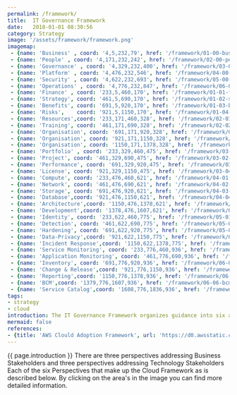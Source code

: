 ```yaml
---
permalink: /framework/
title:  IT Governance Framework
date:   2018-01-01 08:30:56
category: Strategy
image: '/assets/framework/framework.png'
imagemap:
 - {name: 'Business' , coord: '4,5,232,79', href: '/framework/01-00-business' }
 - {name: 'People' , coord: '4,171,232,242', href: '/framework/02-00-people' }
 - {name: 'Governance' , coord: '4,329,232,400', href: '/framework/03-00-governance' }
 - {name: 'Platform' , coord: '4,476,232,546', href: '/framework/04-00-platform' }
 - {name: 'Security' , coord: '4,622,232,693', href: '/framework/05-00-security' }
 - {name: 'Operations' , coord: '4,776,232,847', href: '/framework/06-00-operations' }
 - {name: 'Finance' , coord: '233,5,460,170', href: '/framework/01-01-finance' }
 - {name: 'Strategy', coord: '461,5,690,170', href: '/framework/01-02-strategy'}
 - {name: 'Benefits', coord: '691,5,920,170', href: '/framework/01-03-benefit'}
 - {name: 'Risks',    coord: '921,5,1150,170', href: '/framework/01-04-risk'}
 - {name: 'Resources',coord: '233,171,460,328', href: '/framework/02-01-resourcing' }
 - {name: 'Training', coord: '461,171,690,328', href: '/framework/02-02-training'}
 - {name: 'Organisation', coord: '691,171,920,328', href: '/framework/02-03-organisation'}
 - {name: 'Organisation', coord: '921,171,1150,328', href: '/framework/02-04-incentive'}
 - {name: 'Organisation', coord: '1150,171,1378,328', href: '/framework/02-05-career'}
 - {name: 'Portfolio' , coord: '233,329,460,475', href: '/framework/03-01-portfolio' }
 - {name: 'Project', coord: '461,329,690,475', href: '/framework/03-02-project'}
 - {name: 'Performance', coord: '691,329,920,475', href: '/framework/03-03-performance'}
 - {name: 'License', coord: '921,329,1150,475', href: '/framework/03-04-license'}
 - {name: 'Compute', coord: '233,476,460,621', href: '/framework/04-01-compute' }
 - {name: 'Network', coord: '461,476,690,621', href: '/framework/04-02-network'}
 - {name: 'Storage', coord: '691,476,920,621', href: '/framework/04-03-storage'}
 - {name: 'Database',coord: '921,476,1150,621', href: '/framework/04-04-database'}
 - {name: 'Architecture',coord: '1150,476,1378,621', href: '/framework/04-05-architecture'}
 - {name: 'Development',coord: '1378,476,1607,621', href: '/framework/04-06-development'}
 - {name: 'Identity', coord: '233,622,460,775', href: '/framework/05-01-identity' }
 - {name: 'Detection', coord: '461,622,690,775', href: '/framework/05-02-detection'}
 - {name: 'Hardening', coord: '691,622,920,775', href: '/framework/05-03-hardening'}
 - {name: 'Data-Privacy',coord: '921,622,1150,775', href: '/framework/05-04-data-privacy'}
 - {name: 'Incident Response',coord: '1150,622,1378,775', href: '/framework/05-05-incident-response'}
 - {name: 'Service Monitoring', coord: '233,776,460,936', href: '/framework/06-01-service-monitoring' }
 - {name: 'Application Monitoring', coord: '461,776,690,936', href: '/framework/06-02-application-monitoring'}
 - {name: 'Inventory', coord: '691,776,920,936', href: '/framework/06-03-inventory'}
 - {name: 'Change & Release',coord: '921,776,1150,936', href: '/framework/06-04-change-release'}
 - {name: 'Reporting',coord: '1150,776,1378,936', href: '/framework/06-05-reporting'}
 - {name: 'BCM',coord: '1379,776,1607,936', href: '/framework/06-06-bcm'}
 - {name: 'Service Catalog',coord: '1608,776,1836,936', href: '/framework/06-07-service-catalog'}
tags:
- strategy
- cloud
introduction: The IT Governance Framework organizes guidance into six areas of focus, which span the entire organization. We describe these areas of focus as Perspectives. Perspectives each encompass distinct responsibilities owned or managed by functionally related stakeholders. 
mermaid: false
references: 
- {title: 'AWS Clould Adoption Framework', url: 'https://d0.awsstatic.com/whitepapers/aws_cloud_adoption_framework.pdf'}
---
```

{{ page.introduction }} There are three perspectives addressing Business Stakeholders and three perspectives addressing Technology Stakeholders
Each of the six Perspectives that make up the Cloud Framework as is described below. By clicking on the area's in the image  you can find more detailed information.

